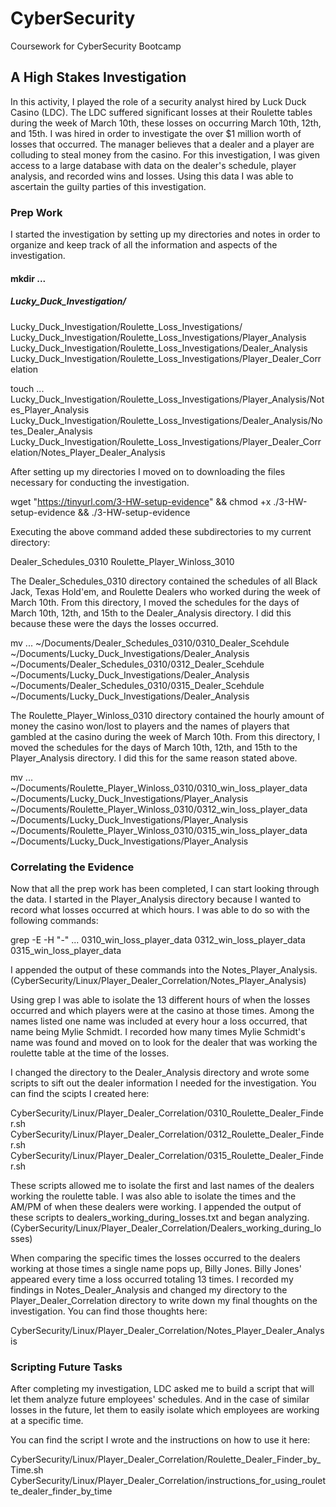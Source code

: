 # CyberSecurity
Coursework for CyberSecurity Bootcamp
## A High Stakes Investigation

In this activity, I played the role of a security analyst hired by Luck Duck Casino (LDC).
The LDC suffered significant losses at their Roulette tables during the week of March 10th, these losses on occurring March 10th, 12th, and 15th.
I was hired in order to investigate the over $1 million worth of losses that occurred. 
The manager believes that a dealer and a player are colluding to steal money from the casino.
For this investigation, I was given access to a large database with data on the dealer's schedule, player analysis, and recorded wins and losses.
Using this data I was able to ascertain the guilty parties of this investigation.


### Prep Work

I started the investigation by setting up my directories and notes in order to organize and keep track of all the information and aspects of the investigation.

#### mkdir ...
##### Lucky_Duck_Investigation/
Lucky_Duck_Investigation/Roulette_Loss_Investigations/
Lucky_Duck_Investigation/Roulette_Loss_Investigations/Player_Analysis
Lucky_Duck_Investigation/Roulette_Loss_Investigations/Dealer_Analysis
Lucky_Duck_Investigation/Roulette_Loss_Investigations/Player_Dealer_Correlation

touch ...
Lucky_Duck_Investigation/Roulette_Loss_Investigations/Player_Analysis/Notes_Player_Analysis
Lucky_Duck_Investigation/Roulette_Loss_Investigations/Dealer_Analysis/Notes_Dealer_Analysis
Lucky_Duck_Investigation/Roulette_Loss_Investigations/Player_Dealer_Correlation/Notes_Player_Dealer_Analysis

After setting up my directories I moved on to downloading the files necessary for conducting the investigation.

wget "https://tinyurl.com/3-HW-setup-evidence" && chmod +x ./3-HW-setup-evidence && ./3-HW-setup-evidence

Executing the above command added these subdirectories to my current directory:

Dealer_Schedules_0310
Roulette_Player_Winloss_3010

The Dealer_Schedules_0310 directory contained the schedules of all Black Jack, Texas Hold'em, and Roulette Dealers who worked during the week of March 10th. From this directory, I moved the schedules for the days of March 10th, 12th, and 15th to the Dealer_Analysis directory. I did this because these were the days the losses occurred.

mv ...
~/Documents/Dealer_Schedules_0310/0310_Dealer_Scehdule ~/Documents/Lucky_Duck_Investigations/Dealer_Analysis
~/Documents/Dealer_Schedules_0310/0312_Dealer_Scehdule ~/Documents/Lucky_Duck_Investigations/Dealer_Analysis
~/Documents/Dealer_Schedules_0310/0315_Dealer_Scehdule ~/Documents/Lucky_Duck_Investigations/Dealer_Analysis

The Roulette_Player_Winloss_0310 directory contained the hourly amount of money the casino won/lost to players and the names of players that gambled at the casino during the week of March 10th. From this directory, I moved the schedules for the days of March 10th, 12th, and 15th to the Player_Analysis directory. I did this for the same reason stated above.

mv ...
~/Documents/Roulette_Player_Winloss_0310/0310_win_loss_player_data ~/Documents/Lucky_Duck_Investigations/Player_Analysis
~/Documents/Roulette_Player_Winloss_0310/0312_win_loss_player_data ~/Documents/Lucky_Duck_Investigations/Player_Analysis
~/Documents/Roulette_Player_Winloss_0310/0315_win_loss_player_data ~/Documents/Lucky_Duck_Investigations/Player_Analysis


### Correlating the Evidence

Now that all the prep work has been completed, I can start looking through the data.
I started in the Player_Analysis directory because I wanted to record what losses occurred at which hours.
I was able to do so with the following commands:

grep -E -H "-" ...
0310_win_loss_player_data
0312_win_loss_player_data
0315_win_loss_player_data

I appended the output of these commands into the Notes_Player_Analysis. 
(CyberSecurity/Linux/Player_Dealer_Correlation/Notes_Player_Analysis)

Using grep I was able to isolate the 13 different hours of when the losses occurred and which players were at the casino at those times. 
Among the names listed one name was included at every hour a loss occurred, that name being Mylie Schmidt.
I recorded how many times Mylie Schmidt's name was found and moved on to look for the dealer that was working the roulette table at the time of the losses.

I changed the directory to the Dealer_Analysis directory and wrote some scripts to sift out the dealer information I needed for the investigation.
You can find the scipts I created here:

CyberSecurity/Linux/Player_Dealer_Correlation/0310_Roulette_Dealer_Finder.sh
CyberSecurity/Linux/Player_Dealer_Correlation/0312_Roulette_Dealer_Finder.sh
CyberSecurity/Linux/Player_Dealer_Correlation/0315_Roulette_Dealer_Finder.sh

These scripts allowed me to isolate the first and last names of the dealers working the roulette table. I was also able to isolate the times and the AM/PM of when these dealers were working. 
I appended the output of these scripts to dealers_working_during_losses.txt and began analyzing.
(CyberSecurity/Linux/Player_Dealer_Correlation/Dealers_working_during_losses)

When comparing the specific times the losses occurred to the dealers working at those times a single name pops up, Billy Jones. 
Billy Jones' appeared every time a loss occurred totaling 13 times.
I recorded my findings in Notes_Dealer_Analysis and changed my directory to the Player_Dealer_Correlation directory to write down my final thoughts on the investigation. 
You can find those thoughts here:

CyberSecurity/Linux/Player_Dealer_Correlation/Notes_Player_Dealer_Analysis

### Scripting Future Tasks

After completing my investigation, LDC asked me to build a script that will let them analyze future employees' schedules. 
And in the case of similar losses in the future, let them to easily isolate which employees are working at a specific time.

You can find the script I wrote and the instructions on how to use it here:

CyberSecurity/Linux/Player_Dealer_Correlation/Roulette_Dealer_Finder_by_Time.sh
CyberSecurity/Linux/Player_Dealer_Correlation/instructions_for_using_roulette_dealer_finder_by_time

